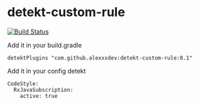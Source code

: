 # detekt-custom-rule

[![Build Status](https://travis-ci.org/alexxxdev/detekt-custom-rule.svg?branch=master)](https://travis-ci.org/alexxxdev/detekt-custom-rule)

Add it in your build.gradle
```
detektPlugins "com.github.alexxxdev:detekt-custom-rule:0.1"
```

Add it in your config detekt
```
CodeStyle:
  RxJavaSubscription:
    active: true
```
